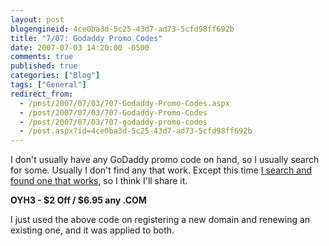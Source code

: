 ```yaml
---
layout: post
blogengineid: 4ce0ba3d-5c25-43d7-ad73-5cfd98ff692b
title: "7/07: Godaddy Promo Codes"
date: 2007-07-03 14:20:00 -0500
comments: true
published: true
categories: ["Blog"]
tags: ["General"]
redirect_from: 
  - /post/2007/07/03/707-Godaddy-Promo-Codes.aspx
  - /post/2007/07/03/707-Godaddy-Promo-Codes
  - /post/2007/07/03/707-godaddy-promo-codes
  - /post.aspx?id=4ce0ba3d-5c25-43d7-ad73-5cfd98ff692b
---
```

<!-- more -->

I don't usually have any GoDaddy promo code on hand, so I usually search for some. Usually I don't find any that work. Except this time <A href="http://www.fatwallet.com/t/18/725207">I search and found one that works</A>, so I think I'll share it.

**OYH3 - $2 Off / $6.95 any .COM**

I just used the above code on registering a new domain and renewing an existing one, and it was applied to both.
